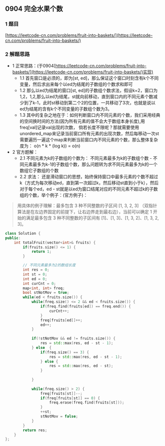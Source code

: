 ## 0904 完全水果个数

### 1 题目
[https://leetcode-cn.com/problems/fruit-into-baskets/](https://leetcode-cn.com/problems/fruit-into-baskets/)


### 2 解题思路
- 1 正常思路：(于0904[https://leetcode-cn.com/problems/fruit-into-baskets/](https://leetcode-cn.com/problems/fruit-into-baskets/)实现)
  - 1.1 首先窗口是必须的，即为[st, ed]，那么保证这个窗口时刻含有k个不同变量，然后求出来每个以ed为结尾的子数组的个数求和即可
  - 1.2 那么以ed为结尾的窗口[st, ed]的子数组个数求法，假设k=2，窗口为1,2，1,2,那么以ed为结尾，st就向前移动，直到窗口内的不同元素个数减少到了k-1，此时st移动到第二个2的位置，一共移动了3次，也就是说以ed为结尾的含有k个不同变量的子数组个数为3。
  - 1.3 其中的复杂之地在于：如何判断窗口内不同元素的个数，我们采用经典的空间换时间的方法(因为所有元素的值不会大于数组本身长度),用freq[val]记录val出现的次数， 倘若长度不限呢？那就需要使用unordered_map来记录当前窗口所有元素的出现次数，然后每移动一次st需要遍历一遍这个map来判断当前窗口内不同元素的个数，那么整体复杂度为： o(n * k * (log k)) = o(n)
- 2 官方题解：
  - 2.1 不同元素为k的子数组的个数为： 不同元素最多为k的子数组个数 - 不同元素最多为k-1的子数组个数，那么问题转为求不同元素最多为k的一个数组它子数组的个数
  - 2.2 求法： 还是滑动窗口的思想，始终保持窗口中最多元素的个数不超过k（方式为每次移动ed，直到第一次超过k，然后移动st直到小于k），然后对于每个ed，ed - st就是以ed为窗口结尾对应的不同元素不超过k的子数组的个数，举个例子：(官方例子)：
> 用具体的例子理解：最多包含 3 种不同整数的子区间 [1, 3, 2, 3] （双指针算法是在左边界固定的前提下，让右边界走到最右边），当前可以确定 1 开始的满足最多包含 3 种不同整数的子区间有 [1]、[1, 3]、[1, 3, 2]、[1, 3, 2, 3]。

```cpp
class Solution {
public:
    int totalFruit(vector<int>& fruits) {
        if(fruits.size() <= 1) {
            return 1;
        }

        // 不同元素最多为2的数组长度
        int res = 0;
        int st = 0;
        int ed = 0;
        int curCnt = 0;
        map<int, int> freq;
        bool stNotMov = true;
        while(ed < fruits.size()) {
            while(freq.size() <= 2 && ed < fruits.size()) {
                if(freq.find(fruits[ed]) == freq.end()) {
                    curCnt++;
                }
                freq[fruits[ed]]++;
                ed++;
            }
            
            if(!stNotMov && ed != fruits.size()) {
                res = std::max(res, ed - st - 1);
            } else  {
                if(freq.size() == 3) {
                    res = std::max(res, ed - st - 1);
                } else {
                    res = std::max(res, ed - st);
                }
                
            }
            
            while(freq.size() > 2) {
                freq[fruits[st]]--;
                if(freq[fruits[st]] == 0) {
                    freq.erase(freq.find(fruits[st]));
                }
                ++st;
                stNotMov = false;
            }
        }
        return res;
    }
};
```
